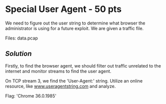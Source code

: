 # **Special User Agent - 50 pts**


We need to figure out the user string to determine what browser the administrator is using for a
future exploit. We are given a traffic file.


Files:
data.pcap


## *Solution*
Firstly, to find the browser agent, we should filter out traffic unrelated to the internet and
monitor streams to find the user agent.

On TCP stream 3, we find the 'User-Agent:' string. Utilize an online resource, like www.useragentstring.com
and analyze.


Flag: 'Chrome 36.0.1985'
